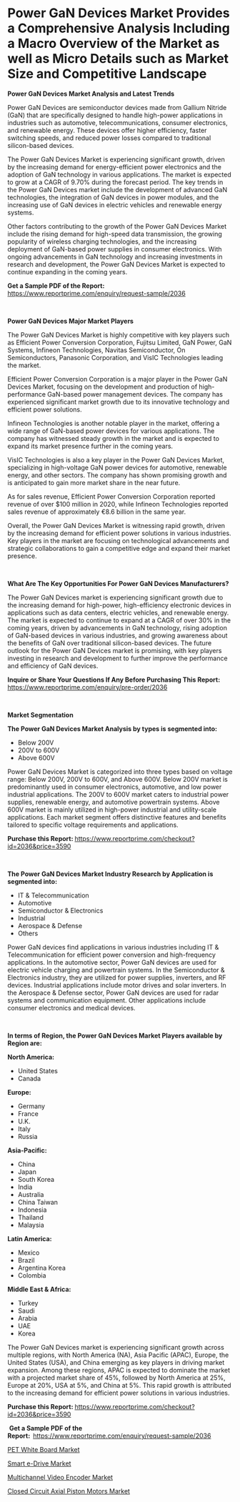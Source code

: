 <p><h1>Power GaN Devices Market Provides a Comprehensive Analysis Including a Macro Overview of the Market as well as Micro Details such as Market Size and Competitive Landscape</h1></p><p><strong>Power GaN Devices Market Analysis and Latest Trends</strong></p>
<p><p>Power GaN Devices are semiconductor devices made from Gallium Nitride (GaN) that are specifically designed to handle high-power applications in industries such as automotive, telecommunications, consumer electronics, and renewable energy. These devices offer higher efficiency, faster switching speeds, and reduced power losses compared to traditional silicon-based devices.</p><p>The Power GaN Devices Market is experiencing significant growth, driven by the increasing demand for energy-efficient power electronics and the adoption of GaN technology in various applications. The market is expected to grow at a CAGR of 9.70% during the forecast period. The key trends in the Power GaN Devices market include the development of advanced GaN technologies, the integration of GaN devices in power modules, and the increasing use of GaN devices in electric vehicles and renewable energy systems.</p><p>Other factors contributing to the growth of the Power GaN Devices Market include the rising demand for high-speed data transmission, the growing popularity of wireless charging technologies, and the increasing deployment of GaN-based power supplies in consumer electronics. With ongoing advancements in GaN technology and increasing investments in research and development, the Power GaN Devices Market is expected to continue expanding in the coming years.</p></p>
<p><strong>Get a Sample PDF of the Report:&nbsp;</strong> <a href="https://www.reportprime.com/enquiry/request-sample/2036">https://www.reportprime.com/enquiry/request-sample/2036</a></p>
<p>&nbsp;</p>
<p><strong>Power GaN Devices Major Market Players</strong></p>
<p><p>The Power GaN Devices Market is highly competitive with key players such as Efficient Power Conversion Corporation, Fujitsu Limited, GaN Power, GaN Systems, Infineon Technologies, Navitas Semiconductor, On Semiconductors, Panasonic Corporation, and VisIC Technologies leading the market. </p><p>Efficient Power Conversion Corporation is a major player in the Power GaN Devices Market, focusing on the development and production of high-performance GaN-based power management devices. The company has experienced significant market growth due to its innovative technology and efficient power solutions.</p><p>Infineon Technologies is another notable player in the market, offering a wide range of GaN-based power devices for various applications. The company has witnessed steady growth in the market and is expected to expand its market presence further in the coming years.</p><p>VisIC Technologies is also a key player in the Power GaN Devices Market, specializing in high-voltage GaN power devices for automotive, renewable energy, and other sectors. The company has shown promising growth and is anticipated to gain more market share in the near future.</p><p>As for sales revenue, Efficient Power Conversion Corporation reported revenue of over $100 million in 2020, while Infineon Technologies reported sales revenue of approximately €8.6 billion in the same year.</p><p>Overall, the Power GaN Devices Market is witnessing rapid growth, driven by the increasing demand for efficient power solutions in various industries. Key players in the market are focusing on technological advancements and strategic collaborations to gain a competitive edge and expand their market presence.</p></p>
<p>&nbsp;</p>
<p><strong>What Are The Key Opportunities For Power GaN Devices Manufacturers?</strong></p>
<p><p>The Power GaN Devices market is experiencing significant growth due to the increasing demand for high-power, high-efficiency electronic devices in applications such as data centers, electric vehicles, and renewable energy. The market is expected to continue to expand at a CAGR of over 30% in the coming years, driven by advancements in GaN technology, rising adoption of GaN-based devices in various industries, and growing awareness about the benefits of GaN over traditional silicon-based devices. The future outlook for the Power GaN Devices market is promising, with key players investing in research and development to further improve the performance and efficiency of GaN devices.</p></p>
<p><strong>Inquire or Share Your Questions If Any Before Purchasing This Report:</strong> <a href="https://www.reportprime.com/enquiry/pre-order/2036">https://www.reportprime.com/enquiry/pre-order/2036</a></p>
<p>&nbsp;</p>
<p><strong>Market Segmentation</strong></p>
<p><strong>The Power GaN Devices Market Analysis by types is segmented into:</strong></p>
<p><ul><li>Below 200V</li><li>200V to 600V</li><li>Above 600V</li></ul></p>
<p><p>Power GaN Devices Market is categorized into three types based on voltage range: Below 200V, 200V to 600V, and Above 600V. Below 200V market is predominantly used in consumer electronics, automotive, and low power industrial applications. The 200V to 600V market caters to industrial power supplies, renewable energy, and automotive powertrain systems. Above 600V market is mainly utilized in high-power industrial and utility-scale applications. Each market segment offers distinctive features and benefits tailored to specific voltage requirements and applications.</p></p>
<p><strong>Purchase this Report:&nbsp;</strong><a href="https://www.reportprime.com/checkout?id=2036&price=3590">https://www.reportprime.com/checkout?id=2036&price=3590</a></p>
<p>&nbsp;</p>
<p><strong>The Power GaN Devices Market Industry Research by Application is segmented into:</strong></p>
<p><ul><li>IT & Telecommunication</li><li>Automotive</li><li>Semiconductor & Electronics</li><li>Industrial</li><li>Aerospace & Defense</li><li>Others</li></ul></p>
<p><p>Power GaN devices find applications in various industries including IT & Telecommunication for efficient power conversion and high-frequency applications. In the automotive sector, Power GaN devices are used for electric vehicle charging and powertrain systems. In the Semiconductor & Electronics industry, they are utilized for power supplies, inverters, and RF devices. Industrial applications include motor drives and solar inverters. In the Aerospace & Defense sector, Power GaN devices are used for radar systems and communication equipment. Other applications include consumer electronics and medical devices.</p></p>
<p>&nbsp;</p>
<p><strong>In terms of Region, the Power GaN Devices Market Players available by Region are:</strong></p>
<p>
    <p> <strong> North America: </strong>
        <ul>
            <li>United States</li>
            <li>Canada</li>
        </ul>
        </p> 
    <p> <strong> Europe: </strong>
        <ul>
            <li>Germany</li>
            <li>France</li>
            <li>U.K.</li>
            <li>Italy</li>
            <li>Russia</li>
        </ul>
        </p> 
    <p> <strong> Asia-Pacific: </strong>
        <ul>
            <li>China</li>
            <li>Japan</li>
            <li>South Korea</li>
            <li>India</li>
            <li>Australia</li>
            <li>China Taiwan</li>
            <li>Indonesia</li>
            <li>Thailand</li>
            <li>Malaysia</li>
        </ul>
        </p> 
    <p> <strong> Latin America: </strong>
        <ul>
            <li>Mexico</li>
            <li>Brazil</li>
            <li>Argentina Korea</li>
            <li>Colombia</li>
        </ul>
        </p> 
    <p> <strong> Middle East & Africa: </strong>
        <ul>
            <li>Turkey</li>
            <li>Saudi</li>
            <li>Arabia</li>
            <li>UAE</li>
            <li>Korea</li>
        </ul>
    </p>
    </p>
<p><p>The Power GaN Devices market is experiencing significant growth across multiple regions, with North America (NA), Asia Pacific (APAC), Europe, the United States (USA), and China emerging as key players in driving market expansion. Among these regions, APAC is expected to dominate the market with a projected market share of 45%, followed by North America at 25%, Europe at 20%, USA at 5%, and China at 5%. This rapid growth is attributed to the increasing demand for efficient power solutions in various industries.</p></p>
<p><strong>Purchase this Report: </strong><a href="https://www.reportprime.com/checkout?id=2036&price=3590">https://www.reportprime.com/checkout?id=2036&price=3590</a></p>
<p>&nbsp;<strong>Get a Sample PDF of the Report:&nbsp;&nbsp;</strong><a href="https://www.reportprime.com/enquiry/request-sample/2036">https://www.reportprime.com/enquiry/request-sample/2036</a></p>
<p><strong></strong></p>
<p><p><a href="https://www.linkedin.com/pulse/pet-white-board-market-challenges-opportunities-growth-drivers-pskjf?trackingId=2NAyxLHP6XCb2HOlUyaO6Q%3D%3D">PET White Board Market</a></p><p><a href="https://www.linkedin.com/pulse/smart-e-drive-market-size-global-industry-overview-segmentation-0woef?trackingId=i6tLyTBM3zxPUtuaRvaTmw%3D%3D">Smart e-Drive Market</a></p><p><a href="https://www.linkedin.com/pulse/multichannel-video-encoder-market-provides-detailed-segmentation-5xjbf?trackingId=i3fW94ITHi19wVfH7qIY0g%3D%3D">Multichannel Video Encoder Market</a></p><p><a href="https://www.linkedin.com/pulse/closed-circuit-axial-piston-motors-market-centers-aspects-pncpf?trackingId=t2OdxPSxjgLBdR%2FeaNc7gw%3D%3D">Closed Circuit Axial Piston Motors Market</a></p></p>